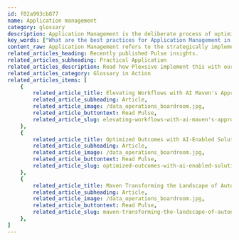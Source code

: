 ```yaml
---
id: f02a993cb877
name: Application management
category: glossary
description: Application Management is the deliberate process of optimizing an organization's software to increase utilization and efficiency, thereby boosting business performance and improving the customer experience to gain a competitive edge.
key_words: ["What are the best practices for Application Management in modern enterprises?", "How can Application Management boost business efficiency?", "What role does Application Management play in customer experience enhancement?", "How does Application Management contribute to business innovation?", "Ways Application Management can reduce operational costs and improve predictability", "How Application Management ensures business continuity and resiliency?", "Strategies for optimizing your application portfolio with Application Management", "How to align business goals with technology processes through Application Management", "How can Application Management attract and retain customers effectively?", "What are the benefits of partnering with Maven Technologies for Application Management services?"]
content_raw: Application Management refers to the strategically implemented process of managing and optimizing an organization's assortment of applications or software to augment utilization, efficiency, and subsequently boost overall business performance. Besides, it is also centered around enhancing the customer experience, which helps businesses differentiate themselves in a competitive market. The rationale behind Application Management is to streamline the operational flow of a business while adjusting to dynamic business necessities. It is a holistic approach that goes beyond the mere technical aspects of an application; it intertwines business values and goals, understanding their alignment to the technology processes to fully optimize application performance. The benefits that follow Application Management are manifold. Firstly, it acts as a catalyst for accelerating innovation within an organization. It paves the way for an increase in business value by aiding in the identification, creation, and implementation of innovative strategies. Secondly, it strengthens the resiliency of the business operation, thus smooth running through any unforeseen business circumstances. Thirdly, by managing the applications properly, businesses can reduce their operational costs and improve predictability. The reduced costs can be channelled toward other driving core functional value-propositions within the organization. In essence, Application Management goes a long way in maximizing business outcomes. Lastly, Application Management creates a positive user experience. A positive experience not only retains existing customers but can also help attract new ones, thus directly contributing to an organization's growth. At Maven Technologies, our specialist team takes a comprehensive approach to Application Management, ensuring that our clients reap the full benefits of this effective process. We are experts at optimizing all aspects of your application portfolio, and are dedicated to unleashing your organization’s fullest potential with top-tier technologies.
related_articles_heading: Recently published Pulse insights.
related_articles_subheading: Practical Application
related_articles_description: Read how Plexsive implement this with our clients.
related_articles_category: Glossary in Action
related_articles_items: [
	{
		related_article_title: Elevating Workflows with AI Maven's Approach,
		related_article_subheading: Article,
		related_article_image: /data_operations_boardroom.jpg,
		related_article_buttontext: Read Pulse,
		related_article_slug: elevating-workflows-with-ai-maven's-approach
	},
	{
		related_article_title: Optimized Outcomes with AI-Enabled Solutions,
		related_article_subheading: Article,
		related_article_image: /data_operations_boardroom.jpg,
		related_article_buttontext: Read Pulse,
		related_article_slug: optimized-outcomes-with-ai-enabled-solutions
	},
	{
		related_article_title: Maven Transforming the Landscape of Autonomous Vehicles,
		related_article_subheading: Article,
		related_article_image: /data_operations_boardroom.jpg,
		related_article_buttontext: Read Pulse,
		related_article_slug: maven-transforming-the-landscape-of-autonomous-vehicles
	},
]
---
```

